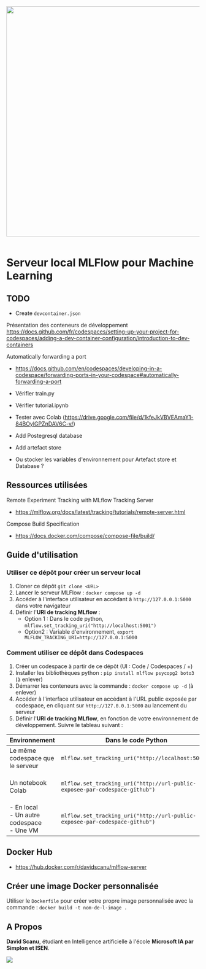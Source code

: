 <img src="https://uploads-ssl.webflow.com/6108e07db6795265f203a636/61f90cbb8c06383f8944720e_ML%20Flow.png" width="600px" style="padding-bottom: 12px;">

# Serveur local MLFlow pour Machine Learning

## TODO

- Create `devcontainer.json`

Présentation des conteneurs de développement
https://docs.github.com/fr/codespaces/setting-up-your-project-for-codespaces/adding-a-dev-container-configuration/introduction-to-dev-containers

Automatically forwarding a port
- https://docs.github.com/en/codespaces/developing-in-a-codespace/forwarding-ports-in-your-codespace#automatically-forwarding-a-port

- Vérifier train.py
- Vérifier tutorial.ipynb
- Tester avec Colab (https://drive.google.com/file/d/1kfeJkVBVEAmaY1-84BOylGPZnDAV6C-v/)
- Add Postegresql database
- Add artefact store
- Ou stocker les variables d'environnement pour Artefact store et Database ?

## Ressources utilisées

Remote Experiment Tracking with MLflow Tracking Server
- https://mlflow.org/docs/latest/tracking/tutorials/remote-server.html

Compose Build Specification
- https://docs.docker.com/compose/compose-file/build/

## Guide d'utilisation

### Utiliser ce dépôt pour créer un serveur local

1. Cloner ce dépôt `git clone <URL>`
2. Lancer le serveur MLFlow : `docker compose up -d`
3. Accéder à l'interface utilisateur en accédant à `http://127.0.0.1:5000` dans votre navigateur
4. Définir l'**URI de tracking MLflow** :  
   - Option 1 : Dans le code python, `mlflow.set_tracking_uri("http://localhost:5001")` 
   - Option2 : Variable d'environnement, `export MLFLOW_TRACKING_URI=http://127.0.0.1:5000`

### Comment utiliser ce dépôt dans Codespaces

1. Créer un codespace à partir de ce dépôt (UI : Code / Codespaces / +)
2. Installer les bibliothèques python : `pip install mlflow psycopg2 boto3` (à enlever)
3. Démarrer les conteneurs avec la commande : `docker compose up -d` (à enlever)
4. Accéder à l'interface utilisateur en accédant à l'URL public exposée par codespace, en cliquant sur `http://127.0.0.1:5000` au lancement du serveur
5. Définir l'**URI de tracking MLflow**, en fonction de votre environnement de développement. Suivre le tableau suivant :  

| Environnement                      | Dans le code Python                                                                                                 | Configuration variable d'environnement                                                                                                         |
|-----------------------------------|----------------------------------------------------------------------------------------------------------------------|---------------------------------------------------------------------------------------------------------------------------------------------------|
| Le même codespace que le serveur | `mlflow.set_tracking_uri("http://localhost:5001")`        | `export MLFLOW_TRACKING_URI=http://127.0.0.1:5000`                                                                                           |
| Un notebook Colab            | `mlflow.set_tracking_uri("http://url-public-exposee-par-codespace-github")` |     "Secrets" (menu de gauche)<br>Nom : `MLFLOW_TRACKING_URI` </br>Valeur : `http://url-public-exposee-par-codespace-github`                                                                                                                                          |
| - En local <br>- Un autre codespace </br>- Une VM | `mlflow.set_tracking_uri("http://url-public-exposee-par-codespace-github")`                                   | `export MLFLOW_TRACKING_URI=http://url-public-exposee-par-codespace-github`                                                             |




## Docker Hub

- <a href="https://hub.docker.com/r/davidscanu/mlflow-server" target="_BLANK">https://hub.docker.com/r/davidscanu/mlflow-server</a>

## Créer une image Docker personnalisée

Utiliser le `Dockerfile` pour créer votre propre image personnalisée avec la commande :
`docker build -t nom-de-l-image .`

## A Propos

**David Scanu**, étudiant en Intelligence artificielle à l'école **Microsoft IA par Simplon et ISEN**.

<a href="https://www.linkedin.com/in/davidscanu14/"><img src="https://img.shields.io/badge/LinkedIn-0077B5?style=for-the-badge&logo=linkedin&logoColor=white" ></a>